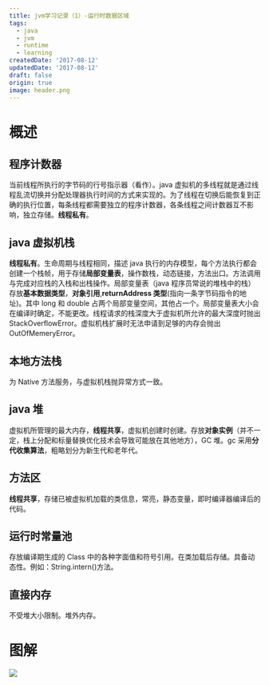```yaml
---
title: jvm学习记录（1）-运行时数据区域
tags: 
  - java
  - jvm
  - runtime
  - learning
createdDate: '2017-08-12'
updatedDate: '2017-08-12'
draft: false
origin: true
image: header.png
---
```


# 概述

## 程序计数器

当前线程所执行的字节码的行号指示器（看作）。java 虚拟机的多线程就是通过线程乱流切换并分配处理器执行时间的方式来实现的。为了线程在切换后能恢复到正确的执行位置，每条线程都需要独立的程序计数器，各条线程之间计数器互不影响，独立存储。**线程私有**。

## java 虚拟机栈

**线程私有**。生命周期与线程相同，描述 java 执行的内存模型，每个方法执行都会创建一个栈帧，用于存储**局部变量表**，操作数栈，动态链接，方法出口。方法调用与完成对应栈的入栈和出栈操作。局部变量表（java 程序员常说的堆栈中的栈）存放**基本数据类型**，**对象引用**,**returnAddress 类型**(指向一条字节码指令的地址)。其中 long 和 double 占两个局部变量空间，其他占一个。局部变量表大小会在编译时确定，不能更改。线程请求的栈深度大于虚拟机所允许的最大深度时抛出 StackOverflowError。虚拟机栈扩展时无法申请到足够的内存会抛出 OutOfMemeryError。

## 本地方法栈

为 Native 方法服务，与虚拟机栈抛异常方式一致。

## java 堆

虚拟机所管理的最大内存，**线程共享**，虚拟机创建时创建。存放**对象实例**（并不一定，栈上分配和标量替换优化技术会导致可能放在其他地方），GC 堆。gc 采用**分代收集算法**，粗略划分为新生代和老年代。

## 方法区

**线程共享**，存储已被虚拟机加载的类信息，常亮，静态变量，即时编译器编译后的代码。

## 运行时常量池

存放编译期生成的 Class 中的各种字面值和符号引用。在类加载后存储。具备动态性。例如：String.intern()方法。

## 直接内存

不受堆大小限制。堆外内存。

# 图解

![](https://img.hacpai.com/e/cca9eb7732e64f40a711bee2d35c7129.jpeg)

